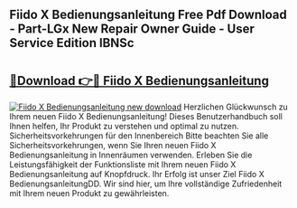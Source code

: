 ## Fiido X Bedienungsanleitung Free Pdf Download - Part-LGx New Repair Owner Guide - User Service Edition lBNSc

# <h2><a href="http://df35ruh.blite.top/?on=Fiido+X+Bedienungsanleitung">🔗Download 👉🔴 Fiido X Bedienungsanleitung</a></h2>

[![Fiido X Bedienungsanleitung new download](https://i.imgur.com/lujVjoI.png)](http://df35ruh.blite.top/?on=Fiido+X+Bedienungsanleitung)
Herzlichen Glückwunsch zu Ihrem neuen Fiido X Bedienungsanleitung! Dieses Benutzerhandbuch soll Ihnen helfen, Ihr Produkt zu verstehen und optimal zu nutzen. Sicherheitsvorkehrungen für den Innenbereich Bitte beachten Sie alle Sicherheitsvorkehrungen, wenn Sie Ihren neuen Fiido X Bedienungsanleitung in Innenräumen verwenden. Erleben Sie die Leistungsfähigkeit der Funktionsliste mit Ihrem neuen Fiido X Bedienungsanleitung auf Knopfdruck. Ihr Erfolg ist unser Ziel Fiido X BedienungsanleitungDD. Wir sind hier, um Ihre vollständige Zufriedenheit mit Ihrem neuen Produkt zu gewährleisten.

